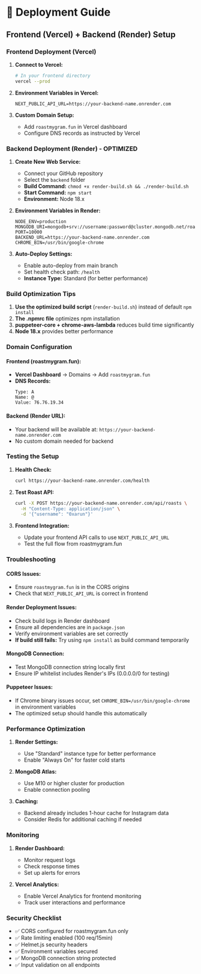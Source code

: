 # 🚀 Deployment Guide

## Frontend (Vercel) + Backend (Render) Setup

### **Frontend Deployment (Vercel)**

1. **Connect to Vercel:**
   ```bash
   # In your frontend directory
   vercel --prod
   ```

2. **Environment Variables in Vercel:**
   ```env
   NEXT_PUBLIC_API_URL=https://your-backend-name.onrender.com
   ```

3. **Custom Domain Setup:**
   - Add `roastmygram.fun` in Vercel dashboard
   - Configure DNS records as instructed by Vercel

### **Backend Deployment (Render) - OPTIMIZED**

1. **Create New Web Service:**
   - Connect your GitHub repository
   - Select the `backend` folder
   - **Build Command:** `chmod +x render-build.sh && ./render-build.sh`
   - **Start Command:** `npm start`
   - **Environment:** Node 18.x

2. **Environment Variables in Render:**
   ```env
   NODE_ENV=production
   MONGODB_URI=mongodb+srv://username:password@cluster.mongodb.net/roastmygram
   PORT=10000
   BACKEND_URL=https://your-backend-name.onrender.com
   CHROME_BIN=/usr/bin/google-chrome
   ```

3. **Auto-Deploy Settings:**
   - Enable auto-deploy from main branch
   - Set health check path: `/health`
   - **Instance Type:** Standard (for better performance)

### **Build Optimization Tips**

1. **Use the optimized build script** (`render-build.sh`) instead of default `npm install`
2. **The .npmrc file** optimizes npm installation
3. **puppeteer-core + chrome-aws-lambda** reduces build time significantly
4. **Node 18.x** provides better performance

### **Domain Configuration**

#### **Frontend (roastmygram.fun):**
- **Vercel Dashboard** → Domains → Add `roastmygram.fun`
- **DNS Records:**
  ```
  Type: A
  Name: @
  Value: 76.76.19.34
  ```

#### **Backend (Render URL):**
- Your backend will be available at: `https://your-backend-name.onrender.com`
- No custom domain needed for backend

### **Testing the Setup**

1. **Health Check:**
   ```bash
   curl https://your-backend-name.onrender.com/health
   ```

2. **Test Roast API:**
   ```bash
   curl -X POST https://your-backend-name.onrender.com/api/roasts \
     -H "Content-Type: application/json" \
     -d '{"username": "0xarun"}'
   ```

3. **Frontend Integration:**
   - Update your frontend API calls to use `NEXT_PUBLIC_API_URL`
   - Test the full flow from roastmygram.fun

### **Troubleshooting**

#### **CORS Issues:**
- Ensure `roastmygram.fun` is in the CORS origins
- Check that `NEXT_PUBLIC_API_URL` is correct in frontend

#### **Render Deployment Issues:**
- Check build logs in Render dashboard
- Ensure all dependencies are in `package.json`
- Verify environment variables are set correctly
- **If build still fails:** Try using `npm install` as build command temporarily

#### **MongoDB Connection:**
- Test MongoDB connection string locally first
- Ensure IP whitelist includes Render's IPs (0.0.0.0/0 for testing)

#### **Puppeteer Issues:**
- If Chrome binary issues occur, set `CHROME_BIN=/usr/bin/google-chrome` in environment variables
- The optimized setup should handle this automatically

### **Performance Optimization**

1. **Render Settings:**
   - Use "Standard" instance type for better performance
   - Enable "Always On" for faster cold starts

2. **MongoDB Atlas:**
   - Use M10 or higher cluster for production
   - Enable connection pooling

3. **Caching:**
   - Backend already includes 1-hour cache for Instagram data
   - Consider Redis for additional caching if needed

### **Monitoring**

1. **Render Dashboard:**
   - Monitor request logs
   - Check response times
   - Set up alerts for errors

2. **Vercel Analytics:**
   - Enable Vercel Analytics for frontend monitoring
   - Track user interactions and performance

### **Security Checklist**

- ✅ CORS configured for roastmygram.fun only
- ✅ Rate limiting enabled (100 req/15min)
- ✅ Helmet.js security headers
- ✅ Environment variables secured
- ✅ MongoDB connection string protected
- ✅ Input validation on all endpoints 